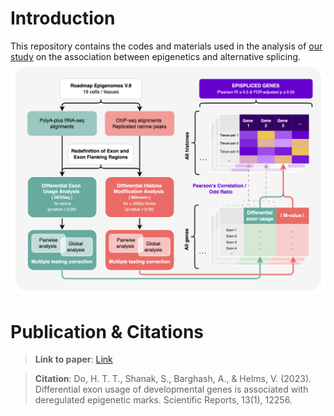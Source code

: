 # Introduction
This repository contains the codes and materials used in the analysis of <a href="https://rdcu.be/dSe8j">our study</a> on the association between epigenetics and alternative splicing. 
![pipeline](pipeline_3.png)

# Publication & Citations
> **Link to paper**: <a href="https://rdcu.be/dSe8j">Link</a>

> **Citation**: Do, H. T. T., Shanak, S., Barghash, A., & Helms, V. (2023). Differential exon usage of developmental genes is associated with deregulated epigenetic marks. Scientific Reports, 13(1), 12256.
